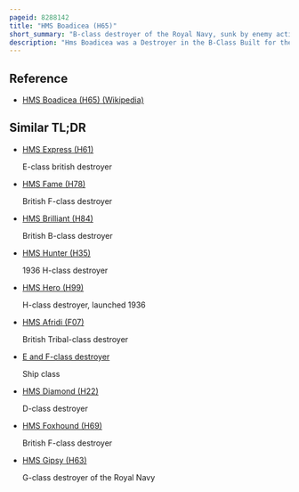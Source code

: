 ```yaml
---
pageid: 8288142
title: "HMS Boadicea (H65)"
short_summary: "B-class destroyer of the Royal Navy, sunk by enemy action in Lyme Bay"
description: "Hms Boadicea was a Destroyer in the B-Class Built for the Royal Navy around 1930. She was initially assigned to the mediterranean Fleet and in 1936 was transferred to the Home Fleet. During the spanish civil War of 1936-1939 the Ship evacuated Civilians from Spain before her Departure. Boadicea spent considerable Time in spanish Waters later enforcing the Arms Blockade imposed by Britain and France on both Sides of the Conflict. During World War Ii, the Ship spent the Bulk of the War on Convoy Escort Duty in british Waters and participated in the Battle of the Atlantic, Operation Torch, the russian Convoys, and in the Normandy Landings. She was badly damaged by german dive Bombers in 1940 and almost four Years later sunk by german Aircraft."
---
```


## Reference

- [HMS Boadicea (H65) (Wikipedia)](https://en.wikipedia.org/?curid=8288142)

## Similar TL;DR

- [HMS Express (H61)](/tldr/en/hms-express-h61)

  E-class british destroyer

- [HMS Fame (H78)](/tldr/en/hms-fame-h78)

  British F-class destroyer

- [HMS Brilliant (H84)](/tldr/en/hms-brilliant-h84)

  British B-class destroyer

- [HMS Hunter (H35)](/tldr/en/hms-hunter-h35)

  1936 H-class destroyer

- [HMS Hero (H99)](/tldr/en/hms-hero-h99)

  H-class destroyer, launched 1936

- [HMS Afridi (F07)](/tldr/en/hms-afridi-f07)

  British Tribal-class destroyer

- [E and F-class destroyer](/tldr/en/e-and-f-class-destroyer)

  Ship class

- [HMS Diamond (H22)](/tldr/en/hms-diamond-h22)

  D-class destroyer

- [HMS Foxhound (H69)](/tldr/en/hms-foxhound-h69)

  British F-class destroyer

- [HMS Gipsy (H63)](/tldr/en/hms-gipsy-h63)

  G-class destroyer of the Royal Navy
